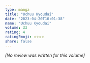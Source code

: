 ```yaml
---
type: manga
title: "Uchuu Kyoudai"
date: "2023-04-20T10:01:38"
name: "Uchuu Kyoudai"
volume: 33
rating: 4
ratingEmoji: ⭐️⭐️⭐️⭐️
share: false
---
```


*[No review was written for this volume]*
